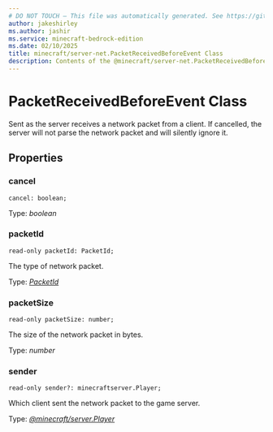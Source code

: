 ```yaml
---
# DO NOT TOUCH — This file was automatically generated. See https://github.com/mojang/minecraftapidocsgenerator to modify descriptions, examples, etc.
author: jakeshirley
ms.author: jashir
ms.service: minecraft-bedrock-edition
ms.date: 02/10/2025
title: minecraft/server-net.PacketReceivedBeforeEvent Class
description: Contents of the @minecraft/server-net.PacketReceivedBeforeEvent class.
---
```

# PacketReceivedBeforeEvent Class

Sent as the server receives a network packet from a client.  If cancelled, the server will not parse the network packet and will silently ignore it.

## Properties

### **cancel**
`cancel: boolean;`

Type: *boolean*

### **packetId**
`read-only packetId: PacketId;`

The type of network packet.

Type: [*PacketId*](PacketId.md)

### **packetSize**
`read-only packetSize: number;`

The size of the network packet in bytes.

Type: *number*

### **sender**
`read-only sender?: minecraftserver.Player;`

Which client sent the network packet to the game server.

Type: [*@minecraft/server.Player*](../../../scriptapi/minecraft/server/Player.md)
